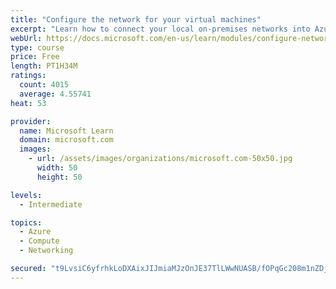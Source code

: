 ```yaml
---
title: "Configure the network for your virtual machines"
excerpt: "Learn how to connect your local on-premises networks into Azure using virtual networks, VPN gateways, and Azure ExpressRoute."
webUrl: https://docs.microsoft.com/en-us/learn/modules/configure-network-for-azure-virtual-machines/
type: course
price: Free
length: PT1H34M
ratings:
  count: 4015
  average: 4.55741
heat: 53

provider:
  name: Microsoft Learn
  domain: microsoft.com
  images:
    - url: /assets/images/organizations/microsoft.com-50x50.jpg
      width: 50
      height: 50

levels:
  - Intermediate

topics:
  - Azure
  - Compute
  - Networking

secured: "t9LvsiC6yfrhkLoDXAixJIJmiaMJzOnJE37TlLWwNUASB/fOPqGc208m1nZDjczXJt3+LMXLMk3D3iZNeocJcnnVcl65hZ7ItpkWvKxRV9j9+htk2IgXsXqEDo86oNlXYHxPYyz42aWYG0tGmEBr940T7IbWTE7VhKhZny941Ng/cVpkV02fa8QQtaLw6Gsf+uM7yxAlmmoXFX3FVeZKYjPOtoOIUHtagFWtZN342uoYnTgTdoUoB387C3ZVLldf0K9EZa0ManUwSHCwyRLU3nqJ0e9T5aruInDHkC+9MvX0ts7xEOipZJ2GuomegUY8U9i5W6vsvV/XBFV2RNx2kTc1ubs6nA8Pe3QBLC3WfeCv+qwg7eQ6tW7r+gFpb9eUwk0uphmv8AJRIDf8UP9dDN6PSzV9wZLY2yTwsY8TJ4o=;38x8/InfL1G+tHKEmW64fw=="
---
```


